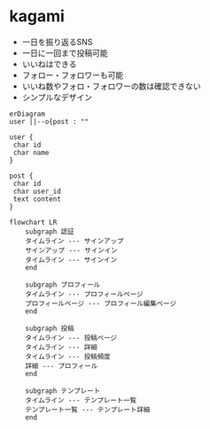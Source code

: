 # kagami

- 一日を振り返るSNS
- 一日に一回まで投稿可能
- いいねはできる
- フォロー・フォロワーも可能
- いいね数やフォロ・フォロワーの数は確認できない
- シンプルなデザイン

```mermaid
erDiagram
user ||--o{post : "" 

user {
 char id
 char name
}

post {
 char id
 char user_id
 text content
}
```

```mermaid
flowchart LR
    subgraph 認証
    タイムライン --- サインアップ
    サインアップ --- サインイン
    タイムライン --- サインイン
    end

    subgraph プロフィール
    タイムライン --- プロフィールページ
    プロフィールページ --- プロフィール編集ページ
    end

    subgraph 投稿
    タイムライン --- 投稿ページ
    タイムライン --- 詳細
    タイムライン --- 投稿頻度
    詳細 --- プロフィール
    end

    subgraph テンプレート
    タイムライン --- テンプレート一覧
    テンプレート一覧 --- テンプレート詳細
    end
```
